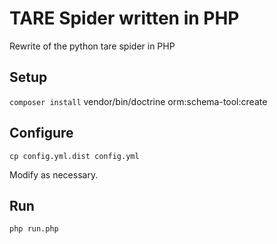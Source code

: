 TARE Spider written in PHP
==========================

Rewrite of the python tare spider in PHP

Setup
-----

`composer install`
 vendor/bin/doctrine orm:schema-tool:create

Configure
---------

`cp config.yml.dist config.yml`

Modify as necessary.

Run
---

`php run.php`
